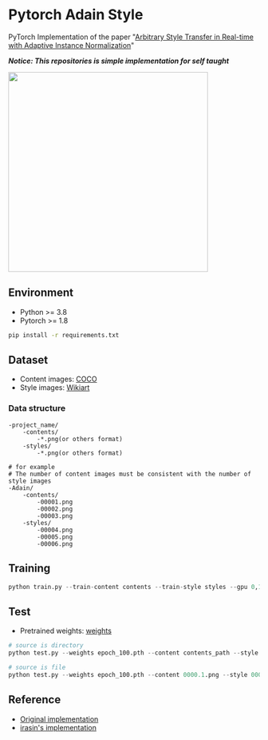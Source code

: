 # Pytorch Adain Style
 PyTorch Implementation of the paper "[Arbitrary Style Transfer in Real-time with Adaptive Instance Normalization](https://arxiv.org/abs/1703.06868)"

***Notice: This repositories is simple implementation for self taught***

<img src="https://github.com/qpal147147/Pytorch_Adain_Style/blob/main/sample.png" height="400">

## Environment

- Python >= 3.8
- Pytorch >= 1.8

``` bash
pip install -r requirements.txt
```

## Dataset

- Content images: [COCO](https://cocodataset.org/#download)
- Style images: [Wikiart](https://www.kaggle.com/c/painter-by-numbers)

### Data structure

``` text
-project_name/
    -contents/
        -*.png(or others format)
    -styles/
        -*.png(or others format)
        
# for example
# The number of content images must be consistent with the number of style images
-Adain/
    -contents/
        -00001.png
        -00002.png
        -00003.png
    -styles/
        -00004.png
        -00005.png
        -00006.png
```

## Training

``` python
python train.py --train-content contents --train-style styles --gpu 0,1 --workers 8 --epochs 100 --batch-size 16
```

## Test
- Pretrained weights: [weights](https://github.com/qpal147147/Pytorch_Adain_Style/blob/main/epoch_100.pth)

``` python
# source is directory
python test.py --weights epoch_100.pth --content contents_path --style styles_path

# source is file
python test.py --weights epoch_100.pth --content 0000.1.png --style 0000.2.png
```

## Reference

- [Original implementation](https://github.com/xunhuang1995/AdaIN-style)
- [irasin's implementation](https://github.com/irasin/Pytorch_AdaIN)
